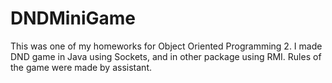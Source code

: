 # DNDMiniGame

This was one of my homeworks for Object Oriented Programming 2.
I made DND game in Java using Sockets, and in other package using RMI.
Rules of the game were made by assistant.
